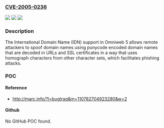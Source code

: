 ### [CVE-2005-0236](https://cve.mitre.org/cgi-bin/cvename.cgi?name=CVE-2005-0236)
![](https://img.shields.io/static/v1?label=Product&message=n%2Fa&color=blue)
![](https://img.shields.io/static/v1?label=Version&message=n%2Fa&color=blue)
![](https://img.shields.io/static/v1?label=Vulnerability&message=n%2Fa&color=brighgreen)

### Description

The International Domain Name (IDN) support in Omniweb 5 allows remote attackers to spoof domain names using punycode encoded domain names that are decoded in URLs and SSL certificates in a way that uses homograph characters from other character sets, which facilitates phishing attacks.

### POC

#### Reference
- http://marc.info/?l=bugtraq&m=110782704923280&w=2

#### Github
No GitHub POC found.

